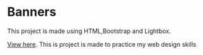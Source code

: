 # Banners

This project is made using HTML,Bootstrap and Lightbox.

[View here](https://codija.github.io/Banners/).
This is project is made to practice my web design skills
